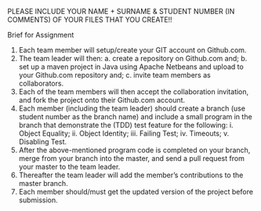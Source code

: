 PLEASE INCLUDE YOUR NAME + SURNAME & STUDENT NUMBER (IN COMMENTS) OF YOUR FILES THAT YOU CREATE!!

Brief for Assignment

1. Each team member will setup/create your GIT account on Github.com.
2. The team leader will then:
a. create a repository on Github.com and;
b. set up a maven project in Java using Apache Netbeans and upload to your Github.com repository and;
c. invite team members as collaborators.
3. Each of the team members will then accept the collaboration invitation, and fork the project onto their Github.com account.
4. Each member (including the team leader) should create a branch (use student number as the branch name) and include a small program in the branch that demonstrate the (TDD) test feature for the following:
i. Object Equality;
ii. Object Identity;
iii. Failing Test;
iv. Timeouts;
v. Disabling Test.
5. After the above-mentioned program code is completed on your branch, merge from your branch into the master, and send a pull request from your master to the team leader.
6. Thereafter the team leader will add the member’s contributions to the master branch.
7. Each member should/must get the updated version of the project before submission.
